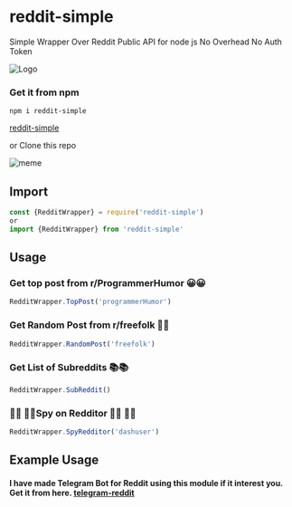 # reddit-simple
Simple Wrapper Over Reddit Public API for node js No Overhead No Auth Token 

![Logo](http://i63.tinypic.com/2dc91t5.png)

### Get it from npm

`npm i reddit-simple`

[reddit-simple](https://www.npmjs.com/package/reddit-simple)

or Clone this repo

![meme](http://i68.tinypic.com/rtg8ee.jpg)

## Import

```js
const {RedditWrapper} = require('reddit-simple')
or 
import {RedditWrapper} from 'reddit-simple'
```

## Usage

### Get top post from r/ProgrammerHumor 😀😀

```js 
RedditWrapper.TopPost('programmerHumor')
```

### Get Random Post from r/freefolk 🔀🔀

```js
RedditWrapper.RandomPost('freefolk')
```

### Get List of Subreddits 📚📚

```js
RedditWrapper.SubReddit()
```

### 🕵️‍♀️ 🕵️‍♂️Spy on Redditor 🕵️‍♀️ 🕵️‍♂️
```js
RedditWrapper.SpyRedditor('dashuser')
```

## Example Usage
#### I have made Telegram Bot for Reddit using this module if it interest you. Get it from here. [telegram-reddit](https://github.com/ErKiran/telegram-reddit)
